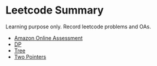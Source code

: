 # Leetcode Summary

Learning purpose only. Record leetcode problems and OAs.

- [Amazon Online Assessment](./amazon_oa.md)
- [DP](DP/dp.md)
- [Tree](Tree/tree.md)
- [Two Pointers](TwoPointers/two_pointers.md)

